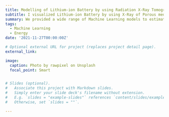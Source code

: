 ```yaml
---
title: Modelling of Lithium-ion Battery by using Radiation X-Ray Tomography (SRXTM) of Porous, Transition Metal Oxide Based Lithium Ion Battery Electrodes
subtitle: I visualized Lithium-ion Battery by using X-Ray of Porous media  
summary: We provided a wide range of Machine Learning models to estimate Etched Fracture Width and Half-Length of Acid-Fractured Wells
tags:
  - Machine Learning
  - Energy
date: '2021-11-27T00:00:00Z'

# Optional external URL for project (replaces project detail page).
external_link:

image:
  caption: Photo by rawpixel on Unsplash
  focal_point: Smart


# Slides (optional).
#   Associate this project with Markdown slides.
#   Simply enter your slide deck's filename without extension.
#   E.g. `slides = "example-slides"` references `content/slides/example-slides.md`.
#   Otherwise, set `slides = ""`.

---
```

